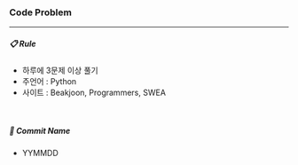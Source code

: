 ### Code Problem

<hr />

##### :clipboard: Rule

* 하루에 3문제 이상 풀기
* 주언어 : Python
* 사이트 :  Beakjoon, Programmers, SWEA

<br />

##### :name_badge: Commit Name

* YYMMDD

